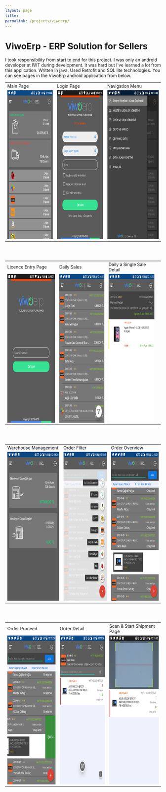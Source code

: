 ```yaml
---
layout: page
title: 
permalink: /projects/viwoerp/
---
```


# ViwoErp - ERP Solution for Sellers

I took responsibility from start to end for this project. I was only an android developer at IWT during development. It was hard but I've learned a lot from this application. Written in java. Used Retrofit and SQL lite technologies. You can see pages in the ViwoErp android application from below.     

<table>
  <tr>
    <td>Main Page</td>
    <td>Login Page</td>
    <td>Navigation Menu</td>
  </tr>
  <tr>
    <td><img src="/img/e-main.png" width=270 height=480></td>
    <td><img src="/img/e-login.png" width=270 height=480></td>
    <td><img src="/img/e-navigation.png" width=270 height=480></td>
  </tr>
</table>
<br/>
<br/>
<table>
  <tr>
    <td>Licence Entry Page</td>
    <td>Daily Sales</td>
    <td>Daily a Single Sale Detail</td>
  </tr>
  <tr>
    <td><img src="/img/e-lisans.png" width=270 height=480></td>
    <td><img src="/img/e-dailysales.png" width=270 height=480></td>
    <td><img src="/img/e-dailysalesdetail.png" width=270 height=480><td>
  </tr>
</table>
<br/>
<br/>
<table>
  <tr>
    <td>Warehouse Management</td>
    <td>Order Filter</td>
    <td>Order Overview</td>
  </tr>
  <tr>
    <td><img src="/img/e-dc.png" width=270 height=480></td>
    <td><img src="/img/e-dcfiltre.png" width=270 height=480></td>
    <td><img src="/img/e-depocikisliste.png" width=270 height=480></td>
  </tr>
</table>
<br/>
<br/>
<table>
  <tr>
    <td>Order Proceed</td>
    <td>Order Detail</td>
    <td>Scan & Start Shipment Page</td>
  </tr>
  <tr>
    <td><img src="/img/e-dclisteayrıntı.png" width=270 height=480></td>
    <td><img src="/img/e-dcs.png" width=270 height=480></td>
    <td><img src="/img/e-barkodscan.png" width=270 height=480></td>
  </tr>
</table>

